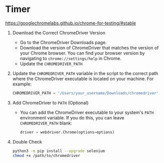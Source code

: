 # Timer

https://googlechromelabs.github.io/chrome-for-testing/#stable

1. Download the Correct ChromeDriver Version

    - Go to the ChromeDriver Downloads page.
    - Download the version of ChromeDriver that matches the version of your Chrome browser. You can find your browser version by navigating to `chrome://settings/help` in Chrome.
    - Update the `CHROMEDRIVER_PATH`

2. Update the `CHROMEDRIVER_PATH` variable in the script to the correct path where the ChromeDriver executable is located on your machine. For example:
    ```python
    CHROMEDRIVER_PATH = '/Users/your_username/Downloads/chromedriver'
    ```

3. Add ChromeDriver to `PATH` (Optional)
    - You can add the ChromeDriver executable to your system's `PATH` environment variable. If you do this, you can leave `CHROMEDRIVER_PATH` blank:
      ```python
      driver = webdriver.Chrome(options=options)
      ```
4. Double Check
   ```bash
   python3 -m pip install --upgrade selenium
   chmod +x /path/to/chromedriver
   ```
